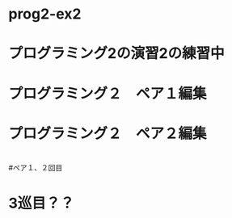 # prog2-ex2

# プログラミング2の演習2の練習中
# プログラミング２　ペア１編集
# プログラミング２　ペア２編集
#
# ###############
#ペア１、２回目
# 3巡目？？